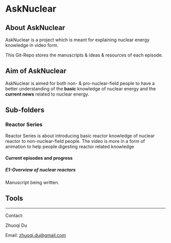 # AskNuclear

## About AskNuclear
AskNuclear is a project which is meant for explaining nuclear energy knowledge in video form. 

This Git-Repo stores the manuscripts & ideas & resources of each episode.

## Aim of AskNuclear

AskNuclear is aimed for both non- & pro-nuclear-field people to have a better understanding of the **basic** knowledge of nuclear energy and the **current news** related to nuclear energy.

## Sub-folders
### Reactor Series
Reactor Series is about introducing basic reactor knowledge of nuclear reactor to non-nuclear-field people. The video is more in a form of animation to help people digesting reactor related knowledge

#### Current episodes and progress
##### E1-Overview of nuclear reactors
Manuscript being written.

## Tools


---
Contact:

Zhuoqi Du

Email: zhuoqi.du@gmail.com
